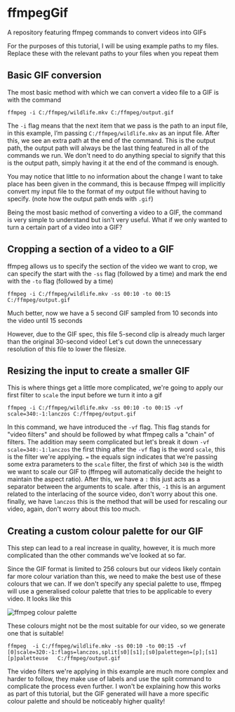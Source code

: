 # ffmpegGif
A repository featuring ffmpeg commands to convert videos into GIFs

For the purposes of this tutorial, I will be using example paths to my files. Replace these with the relevant paths to your files when you repeat them

## Basic GIF conversion

The most basic method with which we can convert a video file to a GIF is with the command

```ffmpeg -i C:/ffmpeg/wildlife.mkv C:/ffmpeg/output.gif```

The `-i` flag means that the next item that we pass is the path to an input file, in this example, I’m passing `C:/ffmpeg/wildlife.mkv` as an input file.
After this, we see an extra path at the end of the command. This is the output path, the output path will always be the last thing featured in all of the commands we run. We don't need to do anything special to signify that this is the output path, simply having it at the end of the command is enough.

You may notice that little to no information about the change I want to take place has been given in the command, this is because ffmpeg will implicitly convert my input file to the format of my output file without having to specify. (note how the output path ends with `.gif`)

Being the most basic method of converting a video to a GIF, the command is very simple to understand but isn't very useful. What if we only wanted to turn a certain part of a video into a GIF?

## Cropping a section of a video to a GIF

ffmpeg allows us to specify the section of the video we want to crop, we can specify the start with the `-ss` flag (followed by a time) and mark the end with the `-to` flag (followed by a time)

```ffmpeg -i C:/ffmpeg/wildlife.mkv -ss 00:10 -to 00:15 C:/ffmpeg/output.gif```

Much better, now we have a 5 second GIF sampled from 10 seconds into the video until 15 seconds

However, due to the GIF spec, this file 5-second clip is already much larger than the original 30-second video!
Let's cut down the unnecessary resolution of this file to lower the filesize.

## Resizing the input to create a smaller GIF
This is where things get a little more complicated, we're going to apply our first filter to `scale` the input before we turn it into a gif

```ffmpeg -i C:/ffmpeg/wildlife.mkv -ss 00:10 -to 00:15 -vf scale=340:-1:lanczos C:/ffmpeg/output.gif```

In this command, we have introduced the `-vf` flag. This flag stands for "video filters" and should be followed by what ffmpeg calls a "chain" of filters.
The addition may seem complicated but let's break it down `-vf scale=340:-1:lanczos`
the first thing after the `-vf` flag is the word `scale`, this is the filter we're applying. `=` the equals sign indicates that we're passing some extra parameters to the `scale` filter, the first of which `340` is the width we want to scale our GIF to (ffmpeg will automatically decide the height to maintain the aspect ratio).
After this, we have a `:` this just acts as a separator between the arguments to scale. after this, `-1` this is an argument related to the interlacing of the source video, don't worry about this one. finally, we have `lanczos` this is the method that will be used for rescaling our video, again, don't worry about this too much.

## Creating a custom colour palette for our GIF
This step can lead to a real increase in quality, however, it is much more complicated than the other commands we've looked at so far.

Since the GIF format is limited to 256 colours but our videos likely contain far more colour variation than this, we need to make the best use of these colours that we can. If we don't specify any special palette to use, ffmpeg will use a generalised colour palette that tries to be applicable to every video. It looks like this

![ffmpeg colour palette](https://i.stack.imgur.com/SwWOM.png)

These colours might not be the most suitable for our video, so we generate one that is suitable!

```ffmpeg  -i C:/ffmpeg/wildlife.mkv -ss 00:10 -to 00:15 -vf [0]scale=320:-1:flags=lanczos,split[s0][s1];[s0]palettegen=[p];[s1][p]paletteuse   C:/ffmpeg/output.gif```

The video filters we're applying in this example are much more complex and harder to follow, they make use of labels and use the split command to complicate the process even further. I won't be explaining how this works as part of this tutorial, but the GIF generated will have a more specific colour palette and should be noticeably higher quality!
